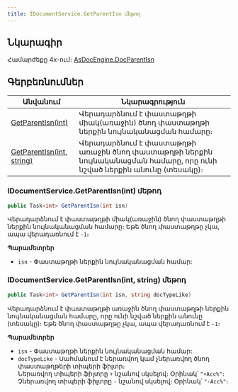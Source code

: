 ```yaml
---
title: IDocumentService.GetParentIsn մեթոդ
---
```


## Նկարագիր

Համարժեքը 4x-ում։ [AsDocEngine.DocParentIsn](https://armsoft.github.io/as4x-docs/HTM/ProgrGuide/Functions/Functions/DocumentsCirculation/DocParentISN.html)

## Գերբեռնումներ

| Անվանում | Նկարագրություն |
|--|--|
| [GetParentIsn(int)](#idocumentservicegetparentisnint-մեթոդ) | Վերադարձնում է փաստաթղթի միակ(առաջին) ծնող փաստաթղթի ներքին նույնականացման համարը։ |
| [GetParentIsn(int, string)](#idocumentservicegetparentisnint-string-մեթոդ) | Վերադարձնում է փաստաթղթի առաջին ծնող փաստաթղթի ներքին նույնականացման համարը, որը ունի նշված ներքին անունը (տեսակը)։ |

### IDocumentService.GetParentIsn(int) մեթոդ

```c#
public Task<int> GetParentIsn(int isn)
```

Վերադարձնում է փաստաթղթի միակ(առաջին) ծնող փաստաթղթի ներքին նույնականացման համարը։ 
Եթե ծնող փաստաթղթը չկա, ապա վերադառնում է `-1`։

**Պարամետրեր**

* `isn` - Փաստաթղթի ներքին նույնականացման համար:

### IDocumentService.GetParentIsn(int, string) մեթոդ

```c#
public Task<int> GetParentIsn(int isn, string docTypeLike)
```

Վերադարձնում է փաստաթղթի առաջին ծնող փաստաթղթի ներքին նույնականացման համարը, որը ունի նշված ներքին անունը (տեսակը)։
Եթե ծնող փաստաթղթը չկա, ապա վերադառնում է `-1`։

**Պարամետրեր**

* `isn` - Փաստաթղթի ներքին նույնականացման համար:
* `docTypeLike` - Սահմանում է ներառվող կամ չներառվող ծնող փաստաթղթերի տիպերի ֆիլտր։  
  Ներառվող տիպերի ֆիլտրը `+` նշանով սկսելով։ 
  Օրինակ՝ `"+Acc%"`։  
  Չներառվող տիպերի ֆիլտրը `-` նշանով սկսելով։ 
  Օրինակ՝ `"-Acc%"`։

